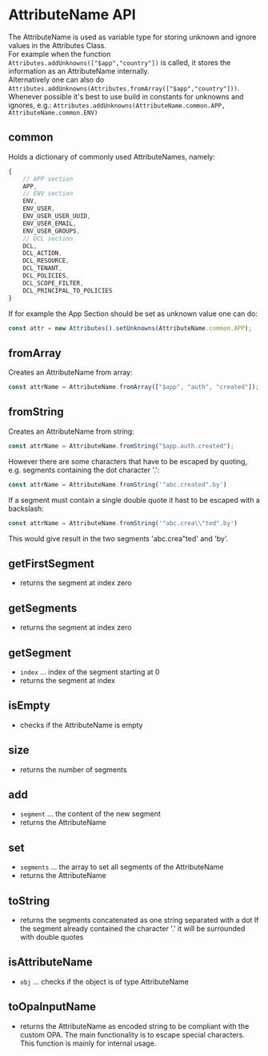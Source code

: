 # AttributeName API
The AttributeName is used as variable type for storing unknown and ignore values in the Attributes Class.<br/>
For example when the function `Attributes.addUnknowns(["$app","country"])` is called, it stores the information as an AttributeName internally.<br/>
Alternatively one can also do `Attributes.addUnknowns(Attributes.fromArray(["$app","country"]))`.
Whenever possible it's best to use build in constants for unknowns and ignores, e.g.:
`Attributes.addUnknowns(AttributeName.common.APP, AttributeName.common.ENV)`

## common

Holds a dictionary of commonly used AttributeNames, namely:
```javascript
{
	// APP section
	APP,
	// ENV section
	ENV,
	ENV_USER,
	ENV_USER_USER_UUID,
	ENV_USER_EMAIL,
	ENV_USER_GROUPS,
	// DCL section
	DCL,
	DCL_ACTION,
	DCL_RESOURCE,
	DCL_TENANT,
	DCL_POLICIES,
	DCL_SCOPE_FILTER,
	DCL_PRINCIPAL_TO_POLICIES
}
```
If for example the App Section should be set as unknown value one can do:
```javascript
const attr = new Attributes().setUnknowns(AttributeName.common.APP);
```

## fromArray

Creates an AttributeName from array:
```javascript
const attrName = AttributeName.fromArray(["$app", "auth", "created"]);
```

## fromString

Creates an AttributeName from string:
```javascript
const attrName = AttributeName.fromString("$app.auth.created");
```
However there are some characters that have to be escaped by quoting, e.g. segments containing the dot character '.':
```javascript
const attrName = AttributeName.fromString('"abc.created".by')
```
If a segment must contain a single double quote it hast to be escaped with a backslash:
```javascript
const attrName = AttributeName.fromString('"abc.crea\\"ted".by')
```
This would give result in the two segments 'abc.crea"ted' and 'by'.

## getFirstSegment

* returns the segment at index zero

## getSegments

* returns the segment at index zero

## getSegment

* `index` ... index of the segment starting at 0 
* returns the segment at index

## isEmpty

* checks if the AttributeName is empty

## size

* returns the number of segments

## add

* `segment` ... the content of the new segment
* returns the AttributeName

## set

* `segments` ... the array to set all segments of the AttributeName
* returns the AttributeName

## toString

* returns the segments concatenated as one string separated with a dot
If the segment already contained the character '.' it will be surrounded with double quotes

## isAttributeName

* `obj` ... checks if the object is of type AttributeName

## toOpaInputName

* returns the AttributeName as encoded string to be compliant with the custom OPA. The main functionality is to escape special characters. This function is mainly for internal usage.